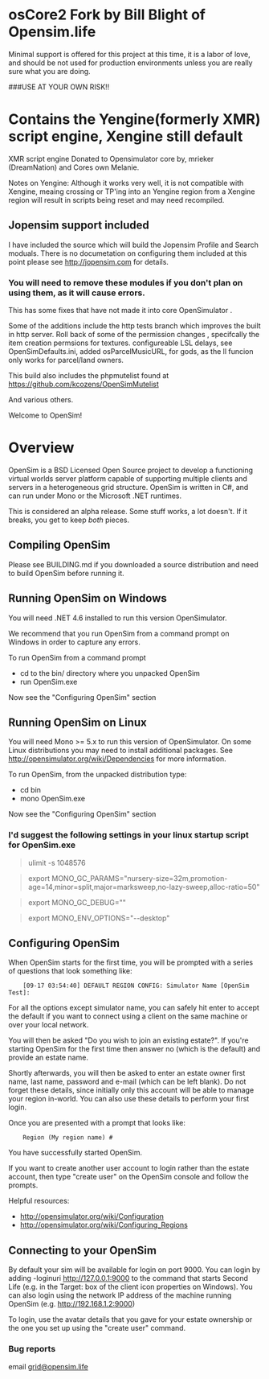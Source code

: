 # osCore2 Fork by Bill Blight of Opensim.life

Minimal support is offered for this project at this time, it is a labor of love, and should be not used for production environments unless you are really sure what you are doing.

###USE AT YOUR OWN RISK!!


# Contains the Yengine(formerly XMR) script engine, Xengine still default

XMR script engine Donated to Opensimulator core by, mrieker (DreamNation) and Cores own Melanie.

Notes on Yengine: Although it works very well, it is not compatible with Xengine, meaing crossing or TP'ing into an Yengine region from a Xengine region will result in scripts being reset and may need recompiled.


## Jopensim support included

I have included the source which will build the Jopensim Profile and Search moduals.
There is no documetation on configuring them included at this point
please see http://jopensim.com for details.

### You will need to remove these modules if you don't plan on using them, as it will cause errors.

This has some fixes that have not made it into core OpenSimulator .

Some of the additions include the http tests branch which improves the built in http server.
Roll back of some of the permission changes , specifcally the item creation permsions for textures.
configureable LSL delays, see OpenSimDefaults.ini, added osParcelMusicURL, for gods, as the ll funcion only works for parcel/land owners.

This build also includes the phpmutelist found at https://github.com/kcozens/OpenSimMutelist

And various others.

Welcome to OpenSim!

# Overview

OpenSim is a BSD Licensed Open Source project to develop a functioning
virtual worlds server platform capable of supporting multiple clients
and servers in a heterogeneous grid structure. OpenSim is written in
C#, and can run under Mono or the Microsoft .NET runtimes.

This is considered an alpha release.  Some stuff works, a lot doesn't.
If it breaks, you get to keep *both* pieces.

## Compiling OpenSim

Please see BUILDING.md if you downloaded a source distribution and
need to build OpenSim before running it.

## Running OpenSim on Windows

You will need .NET 4.6 installed to run this version OpenSimulator.

We recommend that you run OpenSim from a command prompt on Windows in order
to capture any errors.

To run OpenSim from a command prompt

 * cd to the bin/ directory where you unpacked OpenSim
 * run OpenSim.exe

Now see the "Configuring OpenSim" section

## Running OpenSim on Linux


You will need Mono >= 5.x to run this version of OpenSimulator.  On some Linux distributions you
may need to install additional packages.  See http://opensimulator.org/wiki/Dependencies
for more information.

To run OpenSim, from the unpacked distribution type:

 * cd bin
 * mono OpenSim.exe

Now see the "Configuring OpenSim" section
### I'd suggest the following settings in your linux startup script for OpenSim.exe
> ulimit -s 1048576

> export MONO_GC_PARAMS="nursery-size=32m,promotion-age=14,minor=split,major=marksweep,no-lazy-sweep,alloc-ratio=50"

> export MONO_GC_DEBUG=""

> export MONO_ENV_OPTIONS="--desktop"


## Configuring OpenSim

When OpenSim starts for the first time, you will be prompted with a
series of questions that look something like:

        [09-17 03:54:40] DEFAULT REGION CONFIG: Simulator Name [OpenSim Test]:

For all the options except simulator name, you can safely hit enter to accept
the default if you want to connect using a client on the same machine or over
your local network.

You will then be asked "Do you wish to join an existing estate?".  If you're
starting OpenSim for the first time then answer no (which is the default) and
provide an estate name.

Shortly afterwards, you will then be asked to enter an estate owner first name,
last name, password and e-mail (which can be left blank).  Do not forget these
details, since initially only this account will be able to manage your region
in-world.  You can also use these details to perform your first login.

Once you are presented with a prompt that looks like:

        Region (My region name) #

You have successfully started OpenSim.

If you want to create another user account to login rather than the estate
account, then type "create user" on the OpenSim console and follow the prompts.

Helpful resources:
 * http://opensimulator.org/wiki/Configuration
 * http://opensimulator.org/wiki/Configuring_Regions

## Connecting to your OpenSim

By default your sim will be available for login on port 9000.  You can login by
adding -loginuri http://127.0.0.1:9000 to the command that starts Second Life
(e.g. in the Target: box of the client icon properties on Windows).  You can
also login using the network IP address of the machine running OpenSim (e.g.
http://192.168.1.2:9000)

To login, use the avatar details that you gave for your estate ownership or the
one you set up using the "create user" command.

### Bug reports

email grid@opensim.life

